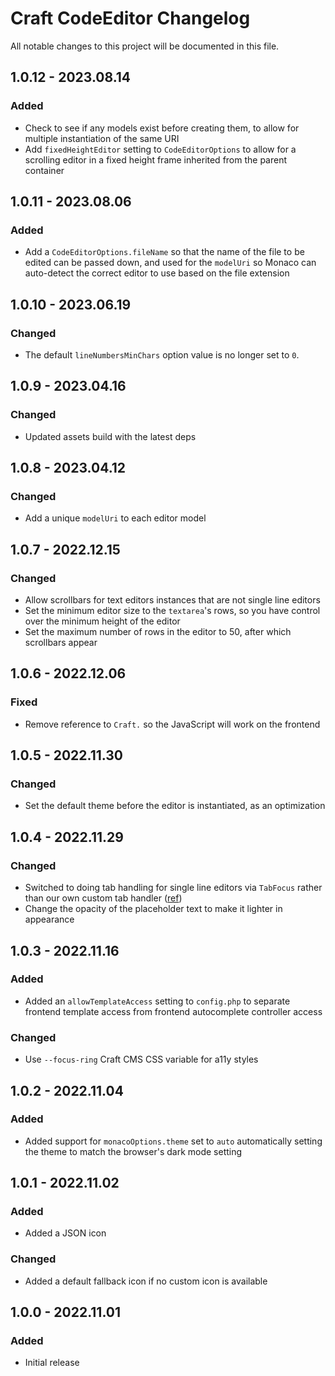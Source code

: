 # Craft CodeEditor Changelog

All notable changes to this project will be documented in this file.

## 1.0.12 - 2023.08.14
### Added
* Check to see if any models exist before creating them, to allow for multiple instantiation of the same URI
* Add `fixedHeightEditor` setting to `CodeEditorOptions` to allow for a scrolling editor in a fixed height frame inherited from the parent container

## 1.0.11 - 2023.08.06
### Added
* Add a `CodeEditorOptions.fileName` so that the name of the file to be edited can be passed down, and used for the `modelUri` so Monaco can auto-detect the correct editor to use based on the file extension

## 1.0.10 - 2023.06.19
### Changed
* The default `lineNumbersMinChars` option value is no longer set to `0`.

## 1.0.9 - 2023.04.16
### Changed
* Updated assets build with the latest deps

## 1.0.8 - 2023.04.12
### Changed
* Add a unique `modelUri` to each editor model

## 1.0.7 - 2022.12.15
### Changed
* Allow scrollbars for text editors instances that are not single line editors
* Set the minimum editor size to the `textarea`'s rows, so you have control over the minimum height of the editor
* Set the maximum number of rows in the editor to 50, after which scrollbars appear

## 1.0.6 - 2022.12.06
### Fixed
* Remove reference to `Craft.` so the JavaScript will work on the frontend

## 1.0.5 - 2022.11.30
### Changed
* Set the default theme before the editor is instantiated, as an optimization

## 1.0.4 - 2022.11.29
### Changed
* Switched to doing tab handling for single line editors via `TabFocus` rather than our own custom tab handler ([ref](https://stackoverflow.com/questions/74202202/how-to-programatically-set-tabfocusmode-in-monaco-editor/74598917#74598917))
* Change the opacity of the placeholder text to make it lighter in appearance

## 1.0.3 - 2022.11.16
### Added
* Added an `allowTemplateAccess` setting to `config.php` to separate frontend template access from frontend autocomplete controller access

### Changed
* Use `--focus-ring` Craft CMS CSS variable for a11y styles

## 1.0.2 - 2022.11.04
### Added
* Added support for `monacoOptions.theme` set to `auto` automatically setting the theme to match the browser's dark mode setting

## 1.0.1 - 2022.11.02
### Added
* Added a JSON icon

### Changed
* Added a default fallback icon if no custom icon is available

## 1.0.0 - 2022.11.01
### Added
* Initial release
